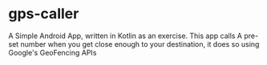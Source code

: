 # gps-caller
A Simple Android App, written in Kotlin as an exercise.
This app calls A pre-set number when you get close enough to your destination, it does so using Google's GeoFencing APIs

